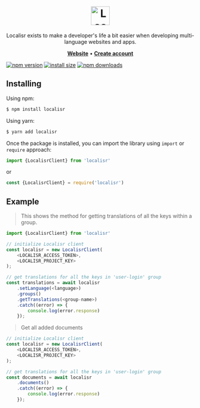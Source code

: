<h1 align="center">
   <b>
        <a href="https://localisr.com">
        <img src="https://localisr.com/images/localisr.png" height="50" alt="Localisr - Manage language translations at the click of a button" /></a><br />
    </b>
</h1>

<p align="center">Localisr exists to make a developer's life a bit easier when developing multi-language websites and apps.
</p>

<p align="center">
    <a href="https://localisr.com/"><b>Website</b></a> •
    <a href="https://web.localisr.com/register"><b>Create account</b></a>
</p>

[![npm version](https://img.shields.io/npm/v/localisr.svg?style=flat-square)](https://www.npmjs.org/package/localisr)
[![install size](https://packagephobia.now.sh/badge?p=localisr)](https://packagephobia.now.sh/result?p=localisr)
[![npm downloads](https://img.shields.io/npm/dm/localisr.svg?style=flat-square)](http://npm-stat.com/charts.html?package=localisr)

## Installing

Using npm:

```bash
$ npm install localisr
```

Using yarn:

```bash
$ yarn add localisr
```

Once the package is installed, you can import the library using `import` or `require` approach:

```js
import {LocalisrClient} from 'localisr'
```
or

```js
const {LocalisrClient} = require('localisr')
```

## Example

> This shows the method for getting translations of all the keys within a group.

```js
import {LocalisrClient} from 'localisr'

// initialize Localisr client
const localisr = new LocalisrClient(
    <LOCALISR_ACCESS_TOKEN>, 
    <LOCALISR_PROJECT_KEY>
);

// get translations for all the keys in 'user-login' group
const translations = await localisr
    .setLanguage(<language>)
    .groups()
    .getTranslations(<group-name>)
    .catch((error) => {
        console.log(error.response)
    });
```
> Get all added documents

```js
// initialize Localisr client
const localisr = new LocalisrClient(
    <LOCALISR_ACCESS_TOKEN>, 
    <LOCALISR_PROJECT_KEY>
);

// get translations for all the keys in 'user-login' group
const documents = await localisr
    .documents()
    .catch((error) => {
        console.log(error.response)
    });
```
